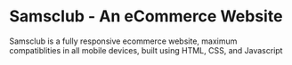 # Samsclub - An eCommerce Website

Samsclub is a fully responsive ecommerce website, maximum compatiblities in all mobile devices, built using HTML, CSS, and Javascript


